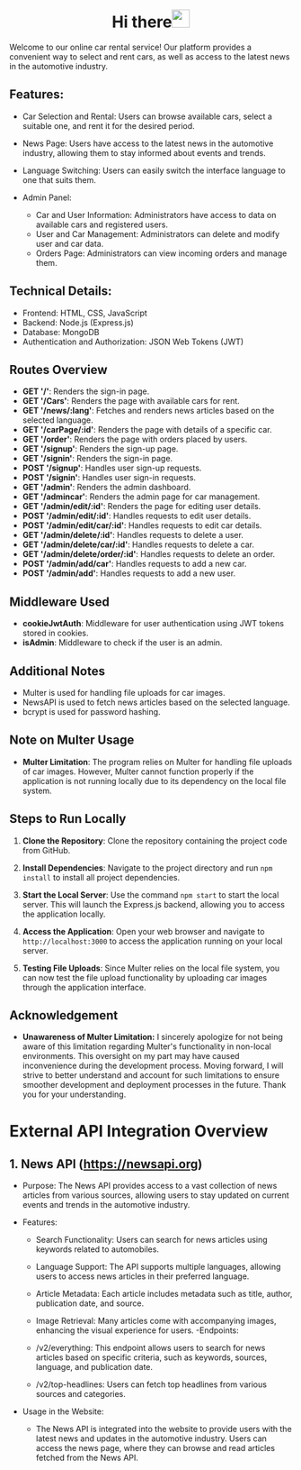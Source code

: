 <h1 align="center">Hi there<img src="https://github.com/blackcater/blackcater/raw/main/images/Hi.gif" height="32"/></h1>

Welcome to our online car rental service! Our platform provides a convenient way to select and rent cars, as well as access to the latest news in the automotive industry.

## Features:
  - Car Selection and Rental: Users can browse available cars, select a suitable one, and rent it for the desired period.

  - News Page: Users have access to the latest news in the automotive industry, allowing them to stay informed about events and trends.

  - Language Switching: Users can easily switch the interface language to one that suits them.

  - Admin Panel:

    - Car and User Information: Administrators have access to data on available cars and registered users.
    - User and Car Management: Administrators can delete and modify user and car data.
    - Orders Page: Administrators can view incoming orders and manage them.

## Technical Details:
  - Frontend: HTML, CSS, JavaScript
  - Backend: Node.js (Express.js)
  - Database: MongoDB
  - Authentication and Authorization: JSON Web Tokens (JWT)

## Routes Overview

- **GET '/'**: Renders the sign-in page.
- **GET '/Cars'**: Renders the page with available cars for rent.
- **GET '/news/:lang'**: Fetches and renders news articles based on the selected language.
- **GET '/carPage/:id'**: Renders the page with details of a specific car.
- **GET '/order'**: Renders the page with orders placed by users.
- **GET '/signup'**: Renders the sign-up page.
- **GET '/signin'**: Renders the sign-in page.
- **POST '/signup'**: Handles user sign-up requests.
- **POST '/signin'**: Handles user sign-in requests.
- **GET '/admin'**: Renders the admin dashboard.
- **GET '/admincar'**: Renders the admin page for car management.
- **GET '/admin/edit/:id'**: Renders the page for editing user details.
- **POST '/admin/edit/:id'**: Handles requests to edit user details.
- **POST '/admin/edit/car/:id'**: Handles requests to edit car details.
- **GET '/admin/delete/:id'**: Handles requests to delete a user.
- **GET '/admin/delete/car/:id'**: Handles requests to delete a car.
- **GET '/admin/delete/order/:id'**: Handles requests to delete an order.
- **POST '/admin/add/car'**: Handles requests to add a new car.
- **POST '/admin/add'**: Handles requests to add a new user.

## Middleware Used

- **cookieJwtAuth**: Middleware for user authentication using JWT tokens stored in cookies.
- **isAdmin**: Middleware to check if the user is an admin.

## Additional Notes

- Multer is used for handling file uploads for car images.
- NewsAPI is used to fetch news articles based on the selected language.
- bcrypt is used for password hashing.

## Note on Multer Usage

- **Multer Limitation**: The program relies on Multer for handling file uploads of car images. However, Multer cannot function properly if the application is not running locally due to its dependency on the local file system.

## Steps to Run Locally

1. **Clone the Repository**: Clone the repository containing the project code from GitHub.

2. **Install Dependencies**: Navigate to the project directory and run `npm install` to install all project dependencies.

3. **Start the Local Server**: Use the command `npm start` to start the local server. This will launch the Express.js backend, allowing you to access the application locally.

4. **Access the Application**: Open your web browser and navigate to `http://localhost:3000` to access the application running on your local server.

5. **Testing File Uploads**: Since Multer relies on the local file system, you can now test the file upload functionality by uploading car images through the application interface.

## Acknowledgement
- **Unawareness of Multer Limitation:** I sincerely apologize for not being aware of this limitation regarding Multer's functionality in non-local environments. This oversight on my part may have caused inconvenience during the development process. Moving forward, I will strive to better understand and account for such limitations to ensure smoother development and deployment processes in the future. Thank you for your understanding.

# External API Integration Overview
## 1. News API (https://newsapi.org)
  - Purpose: The News API provides access to a vast collection of news articles from various sources, allowing users to stay updated on current events and trends in the automotive industry.

  - Features:

    - Search Functionality: Users can search for news articles using keywords related to automobiles.
    - Language Support: The API supports multiple languages, allowing users to access news articles in their preferred language.
    - Article Metadata: Each article includes metadata such as title, author, publication date, and source.
    - Image Retrieval: Many articles come with accompanying images, enhancing the visual experience for users.
  -Endpoints:

    - /v2/everything: This endpoint allows users to search for news articles based on specific criteria, such as keywords, sources, language, and publication date.
    - /v2/top-headlines: Users can fetch top headlines from various sources and categories.
  - Usage in the Website:
    - The News API is integrated into the website to provide users with the latest news and updates in the automotive industry. Users can access the news page, where they can browse and read articles fetched from the News API.
